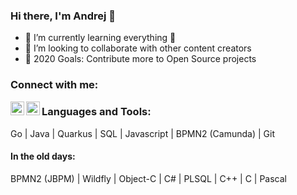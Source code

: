 ### Hi there, I'm Andrej 👋

- 🌱 I’m currently learning everything 🤣
- 👯 I’m looking to collaborate with other content creators
- 🥅 2020 Goals: Contribute more to Open Source projects

### Connect with me:

[<img align="left" alt="andrejpetras | Twitter" width="22px" src="https://cdn.jsdelivr.net/npm/simple-icons@v3/icons/twitter.svg" />][twitter]
[<img align="left" alt="andrejpetras | LinkedIn" width="22px" src="https://cdn.jsdelivr.net/npm/simple-icons@v3/icons/linkedin.svg" />][linkedin]


### Languages and Tools:

Go | Java | Quarkus | SQL | Javascript | BPMN2 (Camunda) | Git

#### In the old days:

BPMN2 (JBPM) | Wildfly | Object-C | C# | PLSQL | C++ | C | Pascal


[twitter]: https://twitter.com/andrejpetras
[linkedin]: https://linkedin.com/in/andrejpetras

<!--
**andrejpetras/andrejpetras** is a ✨ _special_ ✨ repository because its `README.md` (this file) appears on your GitHub profile.

Here are some ideas to get you started:

- 🔭 I’m currently working on ...
- 🌱 I’m currently learning ...
- 👯 I’m looking to collaborate on ...
- 🤔 I’m looking for help with ...
- 💬 Ask me about ...
- 📫 How to reach me: ...
- 😄 Pronouns: ...
- ⚡ Fun fact: ...
-->

